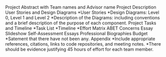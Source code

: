 Project Abstract with Team names and Advisor name
Project Description
User Stories and Design Diagrams
*User Stories
*Design Diagrams: Level 0, Level 1 and Level 2 
*Description of the Diagrams: including conventions and a brief description of the purpose of each component.
Project Tasks and Timeline
*Task List
*Timeline
*Effort Matrix
ABET Concerns Essay
Slideshow
Self-Assessment Essays
Professional Biographies
Budget
*Satement that there have not been any.
Appendix
*Include appropriate references, citations, links to code repositories, and meeting notes.
*There should be evidence justifying 45 hours of effort for each team member.
